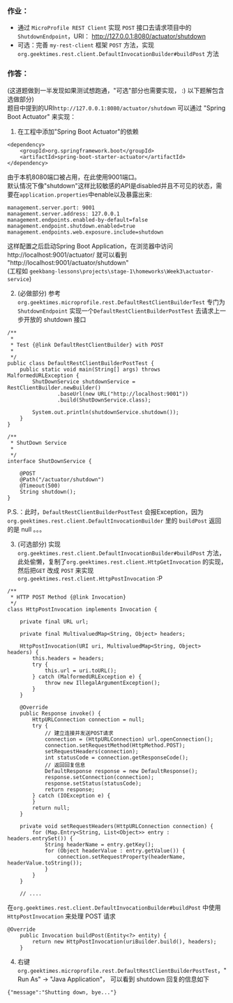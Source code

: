 ### 作业：

- 通过 `MicroProfile REST Client` 实现 `POST` 接口去请求项目中的 `ShutdownEndpoint`，URI： http://127.0.0.1:8080/actuator/shutdown
- 可选：完善 `my-rest-client` 框架 `POST` 方法，实现 `org.geektimes.rest.client.DefaultInvocationBuilder#buildPost` 方法

### 作答：
(这道题做到一半发现如果测试想跑通，"可选"部分也需要实现， :) 以下题解包含选做部分)  
题目中提到的URI`http://127.0.0.1:8080/actuator/shutdown` 可以通过 "Spring Boot Actuator" 来实现：  
1) 在工程中添加"Spring Boot Actuator"的依赖  
```
<dependency>
    <groupId>org.springframework.boot</groupId>
    <artifactId>spring-boot-starter-actuator</artifactId>
</dependency>
```
由于本机8080端口被占用，在此使用9001端口。  
默认情况下像"shutdown"这样比较敏感的API是disabled并且不可见的状态，需要在`application.properties`中enable以及暴露出来:  
```
management.server.port: 9001
management.server.address: 127.0.0.1
management.endpoints.enabled-by-default=false
management.endpoint.shutdown.enabled=true
management.endpoints.web.exposure.include=shutdown
```
这样配置之后启动Spring Boot Application，在浏览器中访问 http://localhost:9001/actuator/ 就可以看到 "http://localhost:9001/actuator/shutdown"  
(工程如 `geekbang-lessons\projects\stage-1\homeworks\Week3\actuator-service`)

2) (必做部分) 参考 `org.geektimes.microprofile.rest.DefaultRestClientBuilderTest` 专门为 `ShutdownEndpoint` 实现一个`DefaultRestClientBuilderPostTest` 去请求上一步开放的 shutdown 接口  
```
/**
 * 
 * Test {@link DefaultRestClientBuilder} with POST
 *
 */
public class DefaultRestClientBuilderPostTest {
    public static void main(String[] args) throws MalformedURLException {
        ShutDownService shutdownService = RestClientBuilder.newBuilder()
                .baseUrl(new URL("http://localhost:9001"))
                .build(ShutDownService.class);

        System.out.println(shutdownService.shutdown());
    }
}

/**
 * ShutDown Service
 *
 */
interface ShutDownService {

    @POST
    @Path("/actuator/shutdown")
    @Timeout(500)
    String shutdown();
}
```
P.S.：此时，`DefaultRestClientBuilderPostTest` 会报Exception，因为 `org.geektimes.rest.client.DefaultInvocationBuilder` 里的 `buildPost` 返回的是 null 。。。

3) (可选部分) 实现 `org.geektimes.rest.client.DefaultInvocationBuilder#buildPost` 方法，此处偷懒，复制了`org.geektimes.rest.client.HttpGetInvocation` 的实现，然后把`GET` 改成 `POST` 来实现 `org.geektimes.rest.client.HttpPostInvocation` :P  
```
/**
 * HTTP POST Method {@link Invocation}
 */
class HttpPostInvocation implements Invocation {

    private final URL url;

    private final MultivaluedMap<String, Object> headers;

    HttpPostInvocation(URI uri, MultivaluedMap<String, Object> headers) {
        this.headers = headers;
        try {
            this.url = uri.toURL();
        } catch (MalformedURLException e) {
            throw new IllegalArgumentException();
        }
    }

    @Override
    public Response invoke() {
        HttpURLConnection connection = null;
        try {
            // 建立连接并发送POST请求
            connection = (HttpURLConnection) url.openConnection();
            connection.setRequestMethod(HttpMethod.POST);
            setRequestHeaders(connection);
            int statusCode = connection.getResponseCode();
            // 返回回复信息
            DefaultResponse response = new DefaultResponse();
            response.setConnection(connection);
            response.setStatus(statusCode);
            return response;
        } catch (IOException e) {
        }
        return null;
    }

    private void setRequestHeaders(HttpURLConnection connection) {
        for (Map.Entry<String, List<Object>> entry : headers.entrySet()) {
            String headerName = entry.getKey();
            for (Object headerValue : entry.getValue()) {
                connection.setRequestProperty(headerName, headerValue.toString());
            }
        }
    }

    // ....
```
在`org.geektimes.rest.client.DefaultInvocationBuilder#buildPost` 中使用 `HttpPostInvocation` 来处理 POST 请求   
```
@Override
    public Invocation buildPost(Entity<?> entity) {
        return new HttpPostInvocation(uriBuilder.build(), headers);
    }
```

4) 右键 `org.geektimes.microprofile.rest.DefaultRestClientBuilderPostTest`，"Run As" -> "Java Application"， 可以看到 shutdown 回复的信息如下   
```
{"message":"Shutting down, bye..."}
```